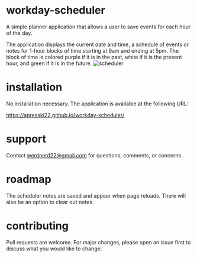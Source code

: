 # workday-scheduler

A simple planner application that allows a user to save events for each hour of the day.

The application displays the current date and time, a schedule of events or notes for 1-hour blocks of time starting at 9am and ending at 5pm. The block of time is colored purple if it is in the past, white if it is the present hour, and green if it is in the future.
![scheduler](https://github.com/apresski22/workday-scheduler/assets/129121040/31b71690-a6c7-4251-9e0b-2014d6293610)

# installation

No installation necessary. The application is available at the following URL:

https://apresski22.github.io/workday-scheduler/

# support

Contact werdnerd22@gmail.com for questions, comments, or concerns.

# roadmap

The scheduler notes are saved and appear when page reloads. There will also be an option to clear out notes.

# contributing

Pull requests are welcome. For major changes, please open an issue first to discuss what you would like to change.
